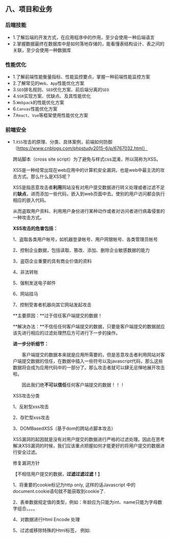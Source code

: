 ## 八、项目和业务

### 后端技能

- 1.了解后端的开发方式，在应用程序中的作用，至少会使用一种后端语言
- 2.掌握数据最终在数据库中是如何落地存储的，能看懂表结构设计、表之间的关联，至少会使用一种数据库

### 性能优化

- 1.了解前端性能衡量指标、性能监控要点，掌握一种前端性能监控方案
- 2.了解常见的`Web`、`App`性能优化方案
- 3.`SEO`排名规则、`SEO`优化方案、前后端分离的`SEO`
- 4.`SSR`实现方案、优缺点、及其性能优化
- 5.`Webpack`的性能优化方案
- 6.`Canvas`性能优化方案
- 7.`React`、`Vue`等框架使用性能优化方案

### 前端安全

- 1.`XSS`攻击的原理、分类、具体案例，前端如何防御（https://www.cnblogs.com/phpstudy2015-6/p/6767032.html）

  跨站脚本（cross site script）为了避免与样式css混淆，所以简称为XSS。

  XSS是一种经常出现在web应用中的计算机安全漏洞，也是web中最主流的攻击方式。那么什么是XSS呢？

  XSS是指恶意攻击者**利用**网站没有对用户提交数据进行转义处理或者过滤不足的**缺点**，进而添加一些代码，嵌入到web页面中去。使别的用户访问都会执行相应的嵌入代码。

  从而盗取用户资料、利用用户身份进行某种动作或者对访问者进行病毒侵害的一种攻击方式。

  **XSS攻击的危害包括：**

  1、盗取各类用户帐号，如机器登录帐号、用户网银帐号、各类管理员帐号

  2、控制企业数据，包括读取、篡改、添加、删除企业敏感数据的能力

  3、盗窃企业重要的具有商业价值的资料

  4、非法转账

  5、强制发送电子邮件

  6、网站挂马

  7、控制受害者机器向其它网站发起攻击

  **主要原因：**过于信任客户端提交的数据！

  **解决办法：**不信任任何客户端提交的数据，只要是客户端提交的数据就应该先进行相应的过滤处理然后方可进行下一步的操作。

  **进一步分析细节：**

  　　客户端提交的数据本来就是应用所需要的，但是恶意攻击者利用网站对客户端提交数据的信任，在数据中插入一些符号以及javascript代码，那么这些数据将会成为应用代码中的一部分了。那么攻击者就可以肆无忌惮地展开攻击啦。

  　　因此我们绝**不可以信任**任何客户端提交的数据！！！

  XSS攻击分类

  1、反射型xss攻击

  2、存贮型xss攻击

  3、DOMBasedXSS（基于dom的跨站点脚本攻击）

  XSS漏洞的起因就是没有对用户提交的数据进行严格的过滤处理。因此在思考解决XSS漏洞的时候，我们应该重点把握如何才能更好的将用户提交的数据进行安全过滤。

  修复漏洞方针

  【不相信用户提交的数据，**过滤过滤过滤！**】

  1、将重要的cookie标记为http only, 这样的话Javascript 中的document.cookie语句就不能获取到cookie了.

  2、表单数据规定值的类型，例如：年龄应为只能为int、name只能为字母数字组合。。。。

  4、对数据进行Html Encode 处理

  5、过滤或移除特殊的Html标签， 例如: <script>, <iframe> , &lt; for <, &gt; for >, &quot for

  6、过滤JavaScript 事件的标签。例如 "onclick=", "onfocus" 等等。

  【特别注意：】

  在有些应用中是允许html标签出现的，甚至是javascript代码出现。因此我们在过滤数据的时候需要仔细分析哪些数据是有特殊要求（例如输出需要html代码、javascript代码拼接、或者此表单直接允许使用等等），然后区别处理！

- 2.`CSRF`攻击的原理、具体案例，前端如何防御

  CSRF(Cross site request forgery)，即跨站请求伪造。我们知道XSS是跨站脚本攻击，就是在用户的浏览器中执行攻击者的脚本，来获得其cookie等信息。而CSRF确实，借用用户的身份，向web server发送请求，因为该请求不是用户本意，所以称为“跨站请求**伪造**”。

  一般而且存在XSS漏洞的网站，也极有可能存在CSRF漏洞。因为CSRF攻击中的那个“伪造的请求”的URL地址，一般是通过XSS攻击来注入到服务器中的。所以其实CSRF是以XSS为基础的，也可以看做是XSS攻击的一种。

  CSRF一般的攻击过程是，攻击者向目标网站注入一个恶意的CSRF攻击URL地址(跨站url)，当(登录)用户访问某特定网页时，如果用户点击了该URL，那么攻击就触发了，我们可以在该恶意的url对应的网页中，利用 <img src="" /> 来向目标网站发生一个get请求，该请求会携带cookie信息，所以也就借用了用户的身份，也就是伪造了一个请求，该请求可以是目标网站中的用户有权限访问的任意请求。也可以使用javascript构造一个提交表单的post请求。比如构造一个转账的post请求。

  所以CSRF的攻击分为了两步，首先要注入恶意URL地址，然后在该地址中写入攻击代码，利用<img> 等标签或者使用Javascript脚本。

  **2.** CSRF防御

  2.1 referer

  因为伪造的请求一般是从第三方网站发起的，所以第一个防御方法就是判断 referer 头，如果不是来自本网站的请求，就判定为CSRF攻击。但是该方法只能防御跨站的csrf攻击，不能防御同站的csrf攻击(虽然同站的csrf更难)。

  2.2 使用验证码

  每一个重要的post提交页面，使用一个验证码，因为第三方网站是无法获得验证码的。还有使用手机验证码，比如转账是使用的手机验证码。

  2.3 使用token

  每一个网页包含一个web server产生的token, 提交时，也将该token提交到服务器，服务器进行判断，如果token不对，就判定位CSRF攻击。

  将敏感操作又get改为post,然后在表单中使用token. 尽量使用post也有利于防御CSRF攻击。

  **3.** 有价值的参考

  http://www.ibm.com/developerworks/cn/web/1102_niugang_csrf/

  http://drops.wooyun.org/papers/155

  http://www.cnblogs.com/hyddd/archive/2009/04/09/1432744.html#!comments

  https://www.owasp.org/index.php/Category:OWASP_CSRFGuard_Project

  http://www.hanguofeng.com/archives/security/preventing-csrf

  **4.** **使用 OWASP CSRFGuard 防御 CSRF**

  https://www.owasp.org/index.php/Category:OWASP_CSRFGuard_Project

  https://www.owasp.org/index.php/CSRFGuard_3_User_Manual

  http://blog.csdn.net/testing_is_believing/article/details/11672553

- 3.`HTTP`劫持、页面劫持的原理、防御措施

  ​	什么是HTTP劫持？

  在用户的客户端与其要访问的服务器经过网络协议协调后，二者之间建立了一条专用的数据通道，用户端程序在系统中开放指定网络端口用于接收数据报文，服务器端将全部数据按指定网络协议规则进行分解打包，形成连续数据报文。

  HTTP网络劫持的原理

  在用户的浏览器连上被访问的网站服务器，发送了HTTP请求后，运营商的路由器会首先收到此次HTTP请求，之后运营商路由器的旁路设备标记此TCP连接为HTTP协议，之后可以抢在网站服务器返回数据之前发送HTTP协议的302代码进行下载软件的劫持，浏览器收到302代码后就会跳转到错误的软件下载地址下载软件了，随后网站服务器的真正数据到达后反而会被丢弃。或者，旁路设备在标记此TCP连接为HTTP协议后，直接返回修改后的HTML代码，导致浏览器中被插入了运营商的广告，随后网站服务器的真正数据到达后最终也是被丢弃。

  从上述原理中看出，如果需要进行HTTP劫持，首先需要进行标记：如果是HTTP协议，那么进行劫持，否则不进行劫持。那么，是否有一种方法，既可以避免被旁路设备标记为HTTP协议，而目标网站收到的仍旧是原来的HTTP请求，

  HTTP被劫持怎么办？

  如果确认遭遇了HTTP劫持，可以向ISP（互联网服务提供商，即向广大用户综合提供互联网接入业务、信息业务、和增值业务的电信运营商。）客服强烈投诉，来达到免于被劫持的目的。因为劫持技术本身设计中包括类似黑名单的功能，如果收到宽带用户的强烈反对，ISP会将该用户放入"黑名单"过滤掉，于是用户在短期内就不会遇到劫持的情况了。

  HTTPS的出现对利用网络劫持的企业来说，无疑是一个巨大的打击。HTTPS的出现，通过对数据的加密，使得第三方难以修改我们的数据内容。就像字条上的文字只有甲方跟丙方能够看懂，作为乙方根本不知道纸条上写的是什么内容，就不从下手对内容进行修改。同时，给字条加上信封，再加上一次性的印戳，使得乙方根本无法看到字条上的内容，因为一旦拆开信封，丙方就知道自己的信息被第三方看到了，从而对纸条内容产生怀疑。SSL证书就像信封，把我们的数据放在里面，只有指定的一方可以解读这个数据，一旦数据被第三方劫持，接受数据的用户就会产生不信任，从而丢弃数据。

  如果用户遇到的问题不能解决，可通过wosign官网客服寻求帮助，凡是选择wosign ssl证书的网站用户，wosign可提供免费一对一的[ssl证书技术部署支持](https://www.wosign.com/Products/ssl.htm)，免除后顾之忧。

  [DNS劫持](https://www.baidu.com/s?wd=DNS劫持&tn=SE_PcZhidaonwhc_ngpagmjz&rsv_dl=gh_pc_zhidao)：在[DNS服务器](https://www.baidu.com/s?wd=DNS服务器&tn=SE_PcZhidaonwhc_ngpagmjz&rsv_dl=gh_pc_zhidao)中，将www.****.com的域名对应的[IP地址](https://www.baidu.com/s?wd=IP地址&tn=SE_PcZhidaonwhc_ngpagmjz&rsv_dl=gh_pc_zhidao)进行了变化。你解析出来的域名对应的IP，在劫持前后不一样。
  [HTTP劫持](https://www.baidu.com/s?wd=HTTP劫持&tn=SE_PcZhidaonwhc_ngpagmjz&rsv_dl=gh_pc_zhidao)：你[DNS解析](https://www.baidu.com/s?wd=DNS解析&tn=SE_PcZhidaonwhc_ngpagmjz&rsv_dl=gh_pc_zhidao)的域名的[IP地址](https://www.baidu.com/s?wd=IP地址&tn=SE_PcZhidaonwhc_ngpagmjz&rsv_dl=gh_pc_zhidao)不变。在和网站交互过程中的劫持了你的请求。在网站发给你信息前就给你返回了请求。

  **网页HTTP解决办法：登陆CA签发机构办理HTTPS加密协议**

  **DNS解决办法：并且使用速度加快的专业级DNS可以防止IP劫持。**

  

### 业务相关

- 1.能理解所开发项目的整体业务形态、业务目标、业务架构，可以快速定位线上业务问题
- 2.能理解所开发项目整体的技术架构、能快读的根据新需求进行开发规划、能快速根据业务报警、线上日志等定位并解决线上技术问题
- 3.可以将自己的想法或新技术在业务中落地实践，尽量在团队中拥有一定的不可替代性

## 九、学习提升

`vczh`大神在知乎问题【如何能以后达到温赵轮三位大神的水平？】下的回答：

这十几年我一共做了三件事：

- 1、不以赚钱为目的选择学习的内容；
- 2、以自己是否能造出轮子来衡量学习的效果；
- 3、坚持每天写自己的代码，前10年每天至少6个小时，不包含学习和工作的时间。

> 上面几点可能有点难，第一点我就做不到，但是做到下面绩点还是比较容易的。

> 关于写博客说明下，能给别人讲明白的知识会比自己学习掌握的要深刻许多

- 1.拥有自己的技术博客，或者在一些博客平台上拥有自己的专栏
- 2.定期的将知识进行总结，不断完善自己的知识体系
- 3.尽量将自己的知识转换成真实的产出，不要仅仅停留在书面理解层面，更重要的是实际应用
- 4.坚持输出`自己`的代码，不要盲目的扎进公司业

## 十、技术之外

> 这部分可能比上面九条加起来重要！

- 1.了解互联网人员术语：`CEO`、`CTO`、`COO`、`CFO`、`PM`、`QA`、`UI`、`FE`、`DEV`、`DBA`、`OPS`等

  CEO：Chief Executive Officer[首席执行官]（可以理解为是企业领导人和职业经理人两种身份的合一，通常也是董事会成员之一，在公司有最终的执行、经营、管理和决策的权利。在较小的企业中CEO可能同时是董事会主席和总裁，大公司中通常不会由同一人承担以免权利过大）

  CTO：Chief Technology officer[首席技术官]（类似总工程师，是技术方面的专家，掌握公司的核心技术，并可以带领团队开发，或者使用新技术来帮助公司达到目标。当技术日益成为影响企业的重要因素时，CTO的地位也日渐提升，成为对企业发展起决定性作用的人，特别是在互联网企业里，核心技术和核心技术人员是非常重要的）

  COO：Chief Operations Officer[首席运营官]（又称运营总监，是公司里负责监督管理每日活动的人员，监管公司日常运作，直接向CEO汇报，常兼任副总裁职位。COO对公司经营进行计划、建议和调度，对于职能部门进行指导及考核。此外，COO对公司中长期发展规划负有组织和推动责任）

  CFO：Chief finacial Officer[首席财务官]（又称“财务总监”，负责公司财务相关事务，如果公司上市就应当是由首席财务官全权负责。一般认为事前、事中、事后不同阶段，CFO都要进行财务方面的管理和监督）

  PM：Product Manager[产品经理]或Project Manager[项目经理]

  OD：Operations Director[运营总监]

  OP：Operations[技术运维]

  DE：Developmental Enginer[开发工程师]

  FE：Front End Engineer[前端工程师]

  R&D：Research and Development engineer[研发工程师]

  DBA：Database Administrator[数据库管理员]

  QA：QA Engineer[测试工程师]

  UI：User Interface 用户界面，泛指用户的操作界面，UI设计主要指界面样式，美观程度

  DEV：开发环境

  PROD：生产环境

  OPS：系统维护工程师

  

- 2.了解互联网行业术语：`B2B`、`B2C`、`C2C`、`O2O`等

  B2B：Business to Business 企业对企业的电子商务 如阿里巴巴

  B2C：Business to Customer 企业对个人的电子商务 如京东

  C2C：Customer to Customer 个人对个人的电子商务 如淘宝

  O2O：Online to Offline 线上对线下，线下商务与线上推广相结合。

  

- 3.掌握互联网行业沟通、问答、学习的

- 4.有一定的`"PPT"`能力

- 5.有一定的理财意识，至少了解储蓄、货币基金、保险、指数基金、股票等基本的理财知识

- 6.掌握在繁重的工作和长期的电脑辐射的情况下保持健康的方法，建立正确的养生知识体系

## 十一、资源推荐

有了知识体系，在阅读一篇技术文章的时候就很容易把它归类，我一直以来就是这样做的。

事实证明，在阅读文章或书籍时，有目的和归类的阅读比"随便看看"后的只是留存率要高很多。

每阅读到一篇好的文章或者书籍，我都会收藏并归类到我的知识体系中。

下面是一些我觉得还不错的文章、博客或者书籍教程等等，分享给大家，资源不多，但都是精品。

学习一门知识，最好先阅读官方文档，把所有的`API`大概浏览一遍，再继续看大佬们总结的进阶知识，什么东西是搬运过来的，什么是干货，一目了然。

### 语言基础

- [📚]`JavaScript`高级程序设计（必看）：[book.douban.com/subject/105…](https://link.juejin.im?target=https%3A%2F%2Fbook.douban.com%2Fsubject%2F10546125%2F)
- [📚]高性能`JavaScript`：[book.douban.com/subject/536…](https://link.juejin.im?target=https%3A%2F%2Fbook.douban.com%2Fsubject%2F5362856%2F)
- 现代`JavaScript`教程：[zh.javascript.info/](https://link.juejin.im?target=https%3A%2F%2Fzh.javascript.info%2F)
- 阮一峰的`ECMAScript 6`教程：[es6.ruanyifeng.com/](https://link.juejin.im?target=http%3A%2F%2Fes6.ruanyifeng.com%2F)
- `ECMAScript 6`标准：[www.ecma-international.org/ecma-262/6.…](https://link.juejin.im?target=https%3A%2F%2Fwww.ecma-international.org%2Fecma-262%2F6.0%2F)
- `HTML meta`标签总结与属性使用介绍：[segmentfault.com/a/119000000…](https://link.juejin.im?target=https%3A%2F%2Fsegmentfault.com%2Fa%2F1190000004279791)
- `CSS`编码指导：[github.com/chadluo/CSS…](https://link.juejin.im?target=https%3A%2F%2Fgithub.com%2Fchadluo%2FCSS-Guidelines%2Fblob%2Fmaster%2FREADME.md)

### 计算机基础

- 大前端开发者需要了解的基础编译原理和语言知识：[fullstack.blog/2017/06/24/…](https://link.juejin.im?target=http%3A%2F%2Ffullstack.blog%2F2017%2F06%2F24%2F%E5%A4%A7%E5%89%8D%E7%AB%AF%E5%BC%80%E5%8F%91%E8%80%85%E9%9C%80%E8%A6%81%E4%BA%86%E8%A7%A3%E7%9A%84%E5%9F%BA%E7%A1%80%E7%BC%96%E8%AF%91%E5%8E%9F%E7%90%86%E5%92%8C%E8%AF%AD%E8%A8%80%E7%9F%A5%E8%AF%86)
- 图解`HTTP`：[book.douban.com/subject/258…](https://link.juejin.im?target=https%3A%2F%2Fbook.douban.com%2Fsubject%2F25863515%2F)
- [📚]`JavaScript`设计模式与开发实践：[book.douban.com/subject/263…](https://link.juejin.im?target=https%3A%2F%2Fbook.douban.com%2Fsubject%2F26382780%2F)
- 正则表达式30分钟入门教程：[link.juejin.im/?target=htt…](https://link.juejin.im/?target=https%3A%2F%2Fdeerchao.net%2Ftutorials%2Fregex%2Fregex.htm)

### 数据结构和算法

- 数据结构与算法之美：[time.geekbang.org/column/intr…](https://link.juejin.im?target=https%3A%2F%2Ftime.geekbang.org%2Fcolumn%2Fintro%2F126)
- 用动画的形式呈现解`LeetCode`题目的思路：[github.com/MisterBooo/…](https://link.juejin.im?target=https%3A%2F%2Fgithub.com%2FMisterBooo%2FLeetCodeAnimation)
- `JavaScript`数据结构和算法：[github.com/ConardLi/aw…](https://link.juejin.im?target=https%3A%2F%2Fgithub.com%2FConardLi%2Fawesome-coding-js)
- `30-seconds-of-code`（里面有很多`js`代码非常巧妙，我正在将它翻译成中文）：[github.com/ConardLi/30…](https://link.juejin.im?target=https%3A%2F%2Fgithub.com%2FConardLi%2F30-seconds-of-code-Zh-CN)

### 运行环境

- 《重学前端》中的浏览器原理章节：[time.geekbang.org/column/arti…](https://link.juejin.im?target=https%3A%2F%2Ftime.geekbang.org%2Fcolumn%2Farticle%2F80240)
- 图解浏览器的基本工作原理：[zhuanlan.zhihu.com/p/47407398](https://link.juejin.im?target=https%3A%2F%2Fzhuanlan.zhihu.com%2Fp%2F47407398)
- 七天学会`NodeJS`：[github.com/nqdeng/7-da…](https://link.juejin.im?target=https%3A%2F%2Fgithub.com%2Fnqdeng%2F7-days-nodejs)
- `Node.js`模块加载与运行原理：[efe.baidu.com/blog/nodejs…](https://link.juejin.im?target=https%3A%2F%2Fefe.baidu.com%2Fblog%2Fnodejs-module-analyze%2F)

### 框架和类库

- `TypeScript Handbook`：[zhongsp.gitbooks.io/typescript-…](https://link.juejin.im?target=https%3A%2F%2Fzhongsp.gitbooks.io%2Ftypescript-handbook%2Fcontent%2F)
- `React.js`小书：[huziketang.mangojuice.top/books/react…](https://link.juejin.im?target=http%3A%2F%2Fhuziketang.mangojuice.top%2Fbooks%2Freact%2F)
- `React`深入系列：[juejin.im/post/5cad39…](https://juejin.im/post/5cad39b3f265da03502b1c0a)
- `Webpack React`小书：[fakefish.github.io/react-webpa…](https://link.juejin.im?target=https%3A%2F%2Ffakefish.github.io%2Freact-webpack-cookbook%2Findex.html)
- `Vue.js`技术揭秘：[github.com/ustbhuangyi…](https://link.juejin.im?target=https%3A%2F%2Fgithub.com%2Fustbhuangyi%2Fvue-analysis)
- `Vuex`-在`Vue`中管理状态：[sabe.io/tutorials/g…](https://link.juejin.im?target=https%3A%2F%2Fsabe.io%2Ftutorials%2Fgetting-started-with-vuex)
- 你需要`Mobx`还是`Redux`？：[juejin.im/post/5a7fd7…](https://juejin.im/post/5a7fd72c5188257a766324ae)
- `Underscore`源码分析：[yoyoyohamapi.gitbooks.io/undersercor…](https://link.juejin.im?target=https%3A%2F%2Fyoyoyohamapi.gitbooks.io%2Fundersercore-analysis%2Fcontent%2F)
- 微信小程序开发资源汇总：[github.com/justjavac/a…](https://link.juejin.im?target=https%3A%2F%2Fgithub.com%2Fjustjavac%2Fawesome-wechat-weapp)
- 腾讯移动`Web`前端知识库：[github.com/AlloyTeam/M…](https://link.juejin.im?target=https%3A%2F%2Fgithub.com%2FAlloyTeam%2FMars)

### 前端工程

- 一口（很长的）气了解`babel`：[zhuanlan.zhihu.com/p/43249121](https://link.juejin.im?target=https%3A%2F%2Fzhuanlan.zhihu.com%2Fp%2F43249121)
- `Webpack`傻瓜式指南：[zhuanlan.zhihu.com/p/20367175](https://link.juejin.im?target=https%3A%2F%2Fzhuanlan.zhihu.com%2Fp%2F20367175)
- `Webpack`原理：[segmentfault.com/a/119000001…](https://link.juejin.im?target=https%3A%2F%2Fsegmentfault.com%2Fa%2F1190000015088834%3Futm_source%3Dtag-newest)
- 廖雪峰的`git`教程：[www.liaoxuefeng.com/wiki/001373…](https://link.juejin.im?target=https%3A%2F%2Fwww.liaoxuefeng.com%2Fwiki%2F0013739516305929606dd18361248578c67b8067c8c017b000)
- 图解`Git`：[marklodato.github.io/visual-git-…](https://link.juejin.im?target=https%3A%2F%2Fmarklodato.github.io%2Fvisual-git-guide%2Findex-zh-cn.html)
- 前端开发者必备的`Nginx`知识：[juejin.im/post/5c85a6…](https://juejin.im/post/5c85a64d6fb9a04a0e2e038c)
- 使用Jenkins进行持续集成：[www.liaoxuefeng.com/article/001…](https://link.juejin.im?target=https%3A%2F%2Fwww.liaoxuefeng.com%2Farticle%2F001463233913442cdb2d1bd1b1b42e3b0b29eb1ba736c5e000)

### 项目和业务

- 常见六大`Web`安全攻防解析：[github.com/ljianshu/Bl…](https://link.juejin.im?target=https%3A%2F%2Fgithub.com%2Fljianshu%2FBlog%2Fissues%2F56)
- 深入理解前端性能监控：[juejin.im/post/5caaac…](https://juejin.im/post/5caaacc0e51d452b45296487#heading-5)
- [📚]高性能网站建设指南：[book.douban.com/subject/313…](https://link.juejin.im?target=https%3A%2F%2Fbook.douban.com%2Fsubject%2F3132277%2F)
- 新人如何快速融入技术实力强的前端团队：[juejin.im/post/5cb860…](https://juejin.im/post/5cb860a86fb9a06890705f14)

### 学习提升

- 印记中文（各种中文开发文档）：[www.docschina.org/](https://link.juejin.im?target=https%3A%2F%2Fwww.docschina.org%2F)
- 前端学习方法：[github.com/helloqingfe…](https://link.juejin.im?target=https%3A%2F%2Fgithub.com%2Fhelloqingfeng%2FAwsome-Front-End-learning-resource%2Ftree%2Fmaster%2F01-FE-learning-master)
- 如何在工作内外获得持续的技术成长：[juejin.im/post/5cbd74…](https://juejin.im/post/5cbd7477f265da039d32834e)
- 优秀的前端博客汇总：[github.com/foru17/fron…](https://link.juejin.im?target=https%3A%2F%2Fgithub.com%2Fforu17%2Ffront-end-collect)

另外推荐我一直在关注的几位大佬的个人博客：

- 冴羽的博客：[github.com/mqyqingfeng…](https://link.juejin.im?target=https%3A%2F%2Fgithub.com%2Fmqyqingfeng%2FBlog)
- 张鑫旭的博客：[www.zhangxinxu.com/wordpress/](https://link.juejin.im?target=https%3A%2F%2Fwww.zhangxinxu.com%2Fwordpress%2F)
- 左耳朵耗子：[coolshell.cn/](https://link.juejin.im?target=https%3A%2F%2Fcoolshell.cn%2F)

### 技术之外

- 互联网术语大全：[www.jianshu.com/p/9a7ca206c…](https://link.juejin.im?target=https%3A%2F%2Fwww.jianshu.com%2Fp%2F9a7ca206c1ab)
- 互联网沟通、问答、学习的艺术：[zhuanlan.zhihu.com/p/41431775](https://link.juejin.im?target=https%3A%2F%2Fzhuanlan.zhihu.com%2Fp%2F41431775)
- 经常加班至深夜，怎样才能保持身体健康：[www.zhihu.com/question/21…](https://link.juejin.im?target=https%3A%2F%2Fwww.zhihu.com%2Fquestion%2F21790919)

其实在这个信息发达的时代最不缺的就是资源，如何从众多的资源中获取到真正精华的部分，是非常重要的，资源在于精不在于多，强烈建议在保证深度的情况下再保证广度。
